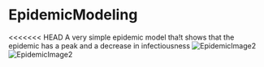 # EpidemicModeling
<<<<<<< HEAD
  A very simple epidemic model tha!t shows that the epidemic has a peak and a decrease in infectiousness
  ![EpidemicImage2](https://user-images.githubusercontent.com/55646391/130346581-ae07eec4-c311-4f4a-8a16-254c17b5ee40.png)
  ![EpidemicImage2](https://user-images.githubusercontent.com/55646391/168592139-5f9618cd-56c4-4434-805d-58d4c55d7b12.png)